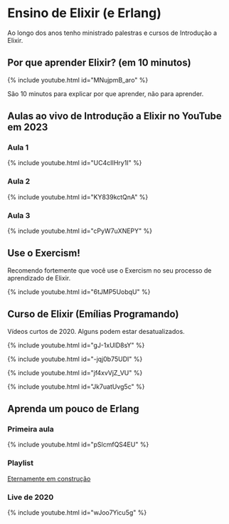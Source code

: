 # Ensino de Elixir (e Erlang)

Ao longo dos anos tenho ministrado palestras e cursos de Introdução a Elixir.


## Por que aprender Elixir? (em 10 minutos)

{% include youtube.html id="MNujpmB_aro" %}

São 10 minutos para explicar por que aprender, não para aprender.


## Aulas ao vivo de Introdução a Elixir no YouTube em 2023

### Aula 1
{% include youtube.html id="UC4cIIHry1I" %}

### Aula 2
{% include youtube.html id="KY839kctQnA" %}

### Aula 3
{% include youtube.html id="cPyW7uXNEPY" %}


## Use o Exercism!

Recomendo fortemente que você use o Exercism no seu processo de aprendizado de Elixir.

{% include youtube.html id="6tJMP5UobqU" %}

## Curso de Elixir (Emílias Programando)

Vídeos curtos de 2020. Alguns podem estar desatualizados.

{% include youtube.html id="gJ-1xUlD8sY" %}

{% include youtube.html id="-jqj0b75UDI" %}


{% include youtube.html id="jf4xvVjZ_VU" %}

{% include youtube.html id="Jk7uatUvg5c" %}


## Aprenda um pouco de Erlang

### Primeira aula

{% include youtube.html id="pSlcmfQS4EU" %}


### Playlist 


[Eternamente em construção](https://youtube.com/playlist?list=PLF5ttO8F-IsTided30sMhUx-5Rfyeur65)




### Live de 2020

{% include youtube.html id="wJoo7Yicu5g" %}



